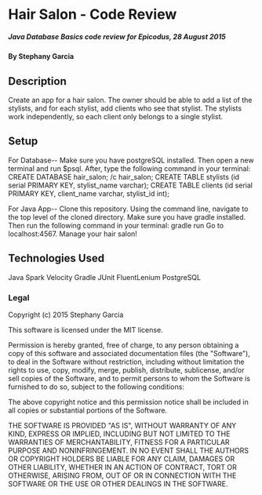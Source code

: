 # Hair Salon - Code Review

##### Java Database Basics code review for Epicodus, 28 August 2015

#### By Stephany Garcia

## Description

Create an app for a hair salon. The owner should be able to add a list of the stylists, and for each stylist, add clients who see that stylist. The stylists work independently, so each client only belongs to a single stylist.

## Setup

For Database--
Make sure you have postgreSQL installed. Then open a new terminal and run $psql. After, type the following command in your terminal:
CREATE DATABASE hair_salon;
/c hair_salon;
CREATE TABLE stylists (id serial PRIMARY KEY, stylist_name varchar);
CREATE TABLE clients (id serial PRIMARY KEY, client_name varchar, stylist_id int);

For Java App--
Clone this repository.
Using the command line, navigate to the top level of the cloned directory.
Make sure you have gradle installed. Then run the following command in your terminal:
gradle run
Go to localhost:4567.
Manage your hair salon!

## Technologies Used

Java
Spark
Velocity
Gradle
JUnit
FluentLenium
PostgreSQL

### Legal

Copyright (c) 2015 Stephany Garcia

This software is licensed under the MIT license.

Permission is hereby granted, free of charge, to any person obtaining a copy
of this software and associated documentation files (the "Software"), to deal
in the Software without restriction, including without limitation the rights
to use, copy, modify, merge, publish, distribute, sublicense, and/or sell
copies of the Software, and to permit persons to whom the Software is
furnished to do so, subject to the following conditions:

The above copyright notice and this permission notice shall be included in
all copies or substantial portions of the Software.

THE SOFTWARE IS PROVIDED "AS IS", WITHOUT WARRANTY OF ANY KIND, EXPRESS OR
IMPLIED, INCLUDING BUT NOT LIMITED TO THE WARRANTIES OF MERCHANTABILITY,
FITNESS FOR A PARTICULAR PURPOSE AND NONINFRINGEMENT. IN NO EVENT SHALL THE
AUTHORS OR COPYRIGHT HOLDERS BE LIABLE FOR ANY CLAIM, DAMAGES OR OTHER
LIABILITY, WHETHER IN AN ACTION OF CONTRACT, TORT OR OTHERWISE, ARISING FROM,
OUT OF OR IN CONNECTION WITH THE SOFTWARE OR THE USE OR OTHER DEALINGS IN
THE SOFTWARE.

